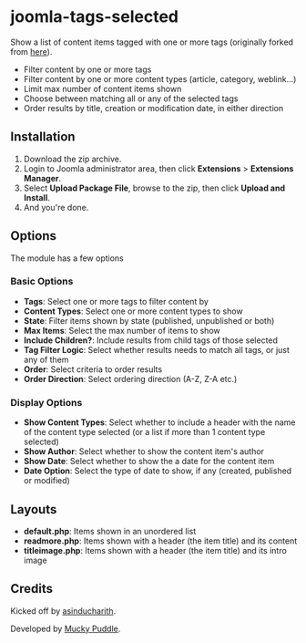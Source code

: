 joomla-tags-selected
====================
Show a list of content items tagged with one or more tags (originally forked from [here](https://github.com/lasinducharith/joomla-tags-selected)).

* Filter content by one or more tags
* Filter content by one or more content types (article, category, weblink...)
* Limit max number of content items shown
* Choose between matching all or any of the selected tags
* Order results by title, creation or modification date, in either direction

Installation
------------
1. Download the zip archive.
2. Login to Joomla administrator area, then click **Extensions** > **Extensions Manager**.
4. Select **Upload Package File**, browse to the zip, then click **Upload and Install**.
5. And you're done.

Options
-------
The module has a few options

### Basic Options
* **Tags**: Select one or more tags to filter content by
* **Content Types**: Select one or more content types to show
* **State**: Filter items shown by state (published, unpublished or both)
* **Max Items**: Select the max number of items to show
* **Include Children?**: Include results from child tags of those selected
* **Tag Filter Logic**: Select whether results needs to match all tags, or just any of them 
* **Order**: Select criteria to order results
* **Order Direction**: Select ordering direction (A-Z, Z-A etc.)

### Display Options
* **Show Content Types**: Select whether to include a header with the name of the content type selected (or a list if more than 1 content type selected)
* **Show Author**: Select whether to show the content item's author
* **Show Date**: Select whether to show the a date for the content item
* **Date Option**: Select the type of date to show, if any (created, published or modified)

Layouts
-------
* **default.php**: Items shown in an unordered list
* **readmore.php**: Items shown with a header (the item title) and its content
* **titleimage.php**: Items shown with a header (the item title) and its intro image

Credits
-------
Kicked off by [asinducharith](https://github.com/lasinducharith).

Developed by [Mucky Puddle](http://www.muckypuddle.com).

